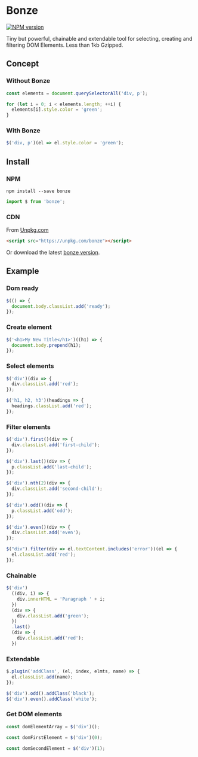 # Bonze

[![NPM version](https://badge.fury.io/js/bonze.svg)](http://badge.fury.io/js/bonze)

Tiny but powerful, chainable and extendable tool for selecting, creating and filtering DOM Elements.
Less than 1kb Gzipped.

## Concept

### Without Bonze

```javascript
const elements = document.querySelectorAll('div, p');

for (let i = 0; i < elements.length; ++i) {
  elements[i].style.color = 'green';
}
```

### With Bonze

```javascript
$('div, p')(el => el.style.color = 'green');
```

## Install

### NPM

    npm install --save bonze

```javascript
import $ from 'bonze';
```

### CDN

From [Unpkg.com](https://unpkg.com/bonze)

```html
<script src="https://unpkg.com/bonze"></script>
```

Or download the latest [bonze version](https://github.com/jaysalvat/bonze/archive/master.zip).

## Example

### Dom ready

```javascript
$(() => {
  document.body.classList.add('ready');
});
```

### Create element

```javascript
$('<h1>My New Title</h1>')((h1) => {
  document.body.prepend(h1);
});
```

### Select elements

```javascript
$('div')(div => {
  div.classList.add('red');
});

$('h1, h2, h3')(headings => {
  headings.classList.add('red');
});
```

### Filter elements

```javascript
$('div').first()(div => {
  div.classList.add('first-child');
});

$('div').last()(div => {
  p.classList.add('last-child');
});

$('div').nth(2)(div => {
  div.classList.add('second-child');
});

$('div').odd()(div => {
  p.classList.add('odd');
});

$('div').even()(div => {
  div.classList.add('even');
});

$("div").filter(div => el.textContent.includes('error'))(el => {
  el.classList.add('red');
});

```

### Chainable

```javascript
$('div')
  ((div, i) => {
    div.innerHTML = 'Paragraph ' + i;
  })
  (div => {
    div.classList.add('green');
  })
  .last()
  (div => {
    div.classList.add('red');
  })
```

### Extendable

```javascript
$.plugin('addClass', (el, index, elmts, name) => {
  el.classList.add(name);
});

$('div').odd().addClass('black');
$('div').even().addClass('white');
```

### Get DOM elements

```javascript
const domElementArray = $('div')();

const domFirstElement = $('div')(0);

const domSecondElement = $('div')(1);
```
